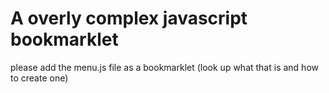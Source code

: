 # A overly complex javascript bookmarklet

please add the menu.js file as a bookmarklet (look up what that is and how to create one)
